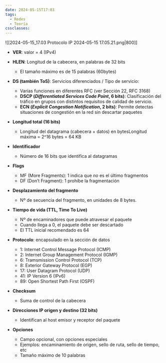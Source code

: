 ```yaml
---
date: 2024-05-15T17:03
tags:
  - Redes
  - Teoría
cssclasses:
---
```

![[2024-05-15_17.03 Protocolo IP 2024-05-15 17.05.21.png|800]]
* **VER**: valor = 4 (IPv4)

* **HLEN**: Longitud de la cabecera, en palabras de 32 bits
	* El tamaño máximo es de 15 palabras (60bytes)

* **DS (también ToS)**: Servicios diferenciados / Tipo de servicio:
	* Varias funciones en diferentes RFC (ver Sección 22, RFC 3168)
	* **DSCP (*Differentiated Services Code Point*, 6 bits)**: Clasificación del tráfico en grupos con distintos requisitos de calidad de servicio.
	* **ECN (*Explicit Congestion Notification*, 2 bits)**: Permite detectas situaciones de congestión en la red sin descartar paquetes

* **Longitud total (16 bits)**
	* Longitud del datagrama (cabecera + datos) en bytesLongitud máxima = 2^16 bytes = 64 KB

* **Identificador**
	* Número de 16 bits que identifica al datagramas

* **Flags**
	* MF (More Fragments): 1 indica que *no* es el último fragmentos
	* DF (Don’t Fragment): 1 prohíbe la fragmentación

* **Desplazamiento del fragmento**
	* Nº de secuencia del fragmento, en unidades de 8 bytes.

* **Tiempo de vida (TTL, Time To Live)**
	* Nº de encaminadores que puede atravesar el paquete
	* Cuando llega a 0, el paquete debe ser descartado
	* El TTL inicial recomendado es 64

* **Protocolo**: encapsulado en la sección de datos
	* 1: Internet Control Message Protocol (ICMP)
	* 2: Internet Group Management Protocol (IGMP)
	* 6: Tramsmission Control Protocol (TCP)
	* 8: Exterior Gateway Protocol (EGP)
	* 17: User Datagram Protocol (UDP)
	* 41: IP Version 6 (IPv6)
	* 89: Open Shortest Path First (OSPF)

* **Checksum**
	* Suma de control de la cabecera

* **Direcciones IP origen y destino (32 bits)**
	* Identifican al host emisor y receptor del paquete

* **Opciones**
	* Campo opcional, con opciones especiales
	* Ejemplos: encaminamiento de origen, sello de ruta, sello de tiempo, etc
	* Tamaño máximo de 10 palabras